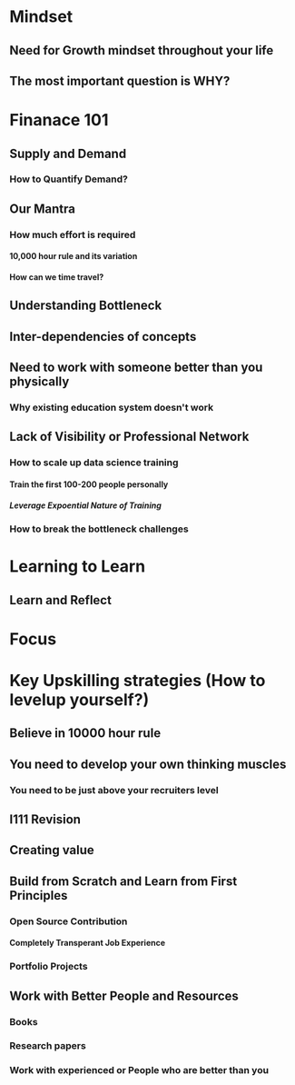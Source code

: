 # Mindset
## Need for Growth mindset throughout your life
## The most important question is WHY?
# Finanace 101
## Supply and Demand
### How to Quantify Demand?
## Our Mantra
### How much effort is required
#### 10,000 hour rule and its variation
#### How can we time travel?
## Understanding Bottleneck
## Inter-dependencies of concepts
## Need to work with someone better than you physically
### Why existing education system doesn't work
## Lack of Visibility or Professional Network
### How to scale up data science training
#### Train the first 100-200 people personally
##### Leverage Expoential Nature of Training
### How to break the bottleneck challenges
# Learning to Learn
## Learn and Reflect
# Focus
# Key Upskilling strategies (How to levelup yourself?)
## Believe in 10000 hour rule
## You need to develop your own thinking muscles
### You need to be just above your recruiters level
## I111 Revision
## Creating value
## Build from Scratch and Learn from First Principles
### Open Source Contribution
#### Completely Transperant Job Experience
### Portfolio Projects
## Work with Better People and Resources
### Books
### Research papers
### Work with experienced or People who are better than you
